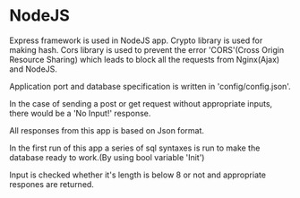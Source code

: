 # **NodeJS**

Express framework is used in NodeJS app.
Crypto library is used for making hash.
Cors library is used to prevent the error 'CORS'(Cross Origin Resource Sharing) which leads to block all the requests from Nginx(Ajax) and NodeJS.

Application port and database specification is written in 'config/config.json'.

In the case of sending a post or get request without appropriate inputs, there would be a 'No Input!' response.

All responses from this app is based on Json format.

In the first run of this app a series of sql syntaxes is run to make the database ready to work.(By using bool variable 'Init')

Input is checked whether it's length is below 8 or not and appropriate respones are returned.

